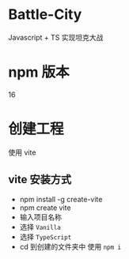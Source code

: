 # Battle-City
Javascript + TS 实现坦克大战
# npm 版本 
  16

# 创建工程
  使用 vite

## vite 安装方式
- npm install -g create-vite
- npm create vite
- 输入项目名称
- 选择 ```Vanilla```
- 选择 ```TypeScript```
- cd 到创建的文件夹中 使用 ```npm i```

